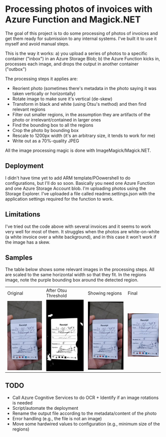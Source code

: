 # Processing photos of invoices with Azure Function and Magick.NET

The goal of this project is to do some processing of photos of invoices and get them ready for submission to any internal systems. I've built it to use it myself and avoid manual steps.

This is the way it works:
a) you upload a series of photos to a specific container ("inbox") in an Azure Storage Blob;
b) the Azure Function kicks in, processes each image, and drops the output in another container ("outbox")

The processing steps it applies are:
- Reorient photo (sometimes there's metadata in the photo saying it was taken vertically or horizontally)
- Rotate image to make sure it's vertical (de-skew)
- Transform in black and white (using Otsu's method) and then find relevant regions
- Filter out smaller regions, in the assumption they are artifacts of the photo or irrelevant/contained in larger ones
- Find the bounding box to all the regions
- Crop the photo by bounding box
- Rescale to 1200px width (it's an arbitrary size, it tends to work for me)
- Write out as a 70%-quality JPEG

All the image processing magic is done with ImageMagick/Magick.NET.

## Deployment

I didn't have time yet to add ARM template/POowershell to do configurations, but I'll do so soon. Basically you need one Azure Function and one Azure Storage Account blob. I'm uploading photos using the Storage Explorer. I've uploaded a file called readme.settings.json with the application settings required for the function to work.

## Limitations

I've tried out the code above with several invoices and it seems to work very well for most of them. It struggles when the photos are white-on-white (a white invoice over a white background), and in this case it won't work if the image has a skew.

## Samples

The table below shows some relevant images in the processing steps. All are scaled to the same horizontal width so that they fit. In the regions image, note the purple bounding box around the detected region.

<table>
  <tr><td>Original</td><td>After Otsu Threshold</td><td>Showing regions</td><td>Final</td></tr>
  <tr>
    <td ><img src="images/original.jpg" alt="Original photo" width="200" align="left" /></td>
    <td><img src="images/after_otsu.jpg" alt="Original photo" width="200" align="left" /></td>
    <td><img src="images/regions.jpg" alt="Original photo" width="200" align="left" /></td>
    <td><img src="images/final.jpg" alt="Original photo" width="200" /></td></tr>
</table>

## TODO
- Call Azure Cognitive Services to do OCR + Identify if an image rotations is needed
- Script/automate the deployment
- Rename the output file according to the metadata/content of the photo
- Error handling (e.g., the file is not an image)
- Move some hardwired values to configuration (e.g., minimum size of the regions)

